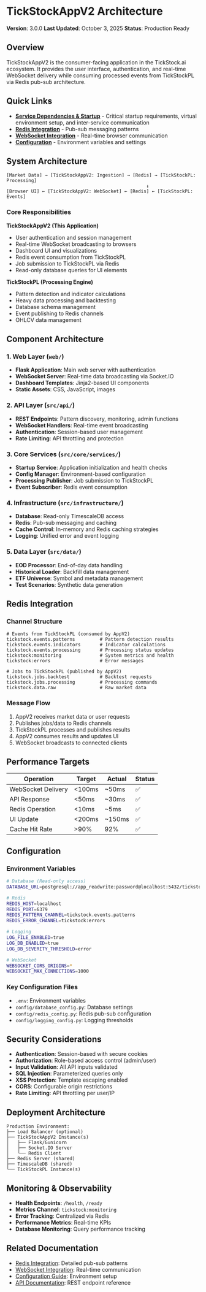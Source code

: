 # TickStockAppV2 Architecture

**Version**: 3.0.0
**Last Updated**: October 3, 2025
**Status**: Production Ready

## Overview

TickStockAppV2 is the consumer-facing application in the TickStock.ai ecosystem. It provides the user interface, authentication, and real-time WebSocket delivery while consuming processed events from TickStockPL via Redis pub-sub architecture.

## Quick Links

- **[Service Dependencies & Startup](service-dependencies.md)** - Critical startup requirements, virtual environment setup, and inter-service communication
- **[Redis Integration](redis-integration.md)** - Pub-sub messaging patterns
- **[WebSocket Integration](websockets-integration.md)** - Real-time browser communication
- **[Configuration](configuration.md)** - Environment variables and settings

## System Architecture

```
[Market Data] → [TickStockAppV2: Ingestion] → [Redis] → [TickStockPL: Processing]
                                                   ↓
[Browser UI] ← [TickStockAppV2: WebSocket] ← [Redis] ← [TickStockPL: Events]
```

### Core Responsibilities

**TickStockAppV2 (This Application)**
- User authentication and session management
- Real-time WebSocket broadcasting to browsers
- Dashboard UI and visualizations
- Redis event consumption from TickStockPL
- Job submission to TickStockPL via Redis
- Read-only database queries for UI elements

**TickStockPL (Processing Engine)**
- Pattern detection and indicator calculations
- Heavy data processing and backtesting
- Database schema management
- Event publishing to Redis channels
- OHLCV data management

## Component Architecture

### 1. Web Layer (`web/`)
- **Flask Application**: Main web server with authentication
- **WebSocket Server**: Real-time data broadcasting via Socket.IO
- **Dashboard Templates**: Jinja2-based UI components
- **Static Assets**: CSS, JavaScript, images

### 2. API Layer (`src/api/`)
- **REST Endpoints**: Pattern discovery, monitoring, admin functions
- **WebSocket Handlers**: Real-time event broadcasting
- **Authentication**: Session-based user management
- **Rate Limiting**: API throttling and protection

### 3. Core Services (`src/core/services/`)
- **Startup Service**: Application initialization and health checks
- **Config Manager**: Environment-based configuration
- **Processing Publisher**: Job submission to TickStockPL
- **Event Subscriber**: Redis event consumption

### 4. Infrastructure (`src/infrastructure/`)
- **Database**: Read-only TimescaleDB access
- **Redis**: Pub-sub messaging and caching
- **Cache Control**: In-memory and Redis caching strategies
- **Logging**: Unified error and event logging

### 5. Data Layer (`src/data/`)
- **EOD Processor**: End-of-day data handling
- **Historical Loader**: Backfill data management
- **ETF Universe**: Symbol and metadata management
- **Test Scenarios**: Synthetic data generation

## Redis Integration

### Channel Structure
```
# Events from TickStockPL (consumed by AppV2)
tickstock.events.patterns         # Pattern detection results
tickstock.events.indicators       # Indicator calculations
tickstock.events.processing       # Processing status updates
tickstock:monitoring              # System metrics and health
tickstock:errors                  # Error messages

# Jobs to TickStockPL (published by AppV2)
tickstock.jobs.backtest           # Backtest requests
tickstock.jobs.processing         # Processing commands
tickstock.data.raw                # Raw market data
```

### Message Flow
1. AppV2 receives market data or user requests
2. Publishes jobs/data to Redis channels
3. TickStockPL processes and publishes results
4. AppV2 consumes results and updates UI
5. WebSocket broadcasts to connected clients

## Performance Targets

| Operation | Target | Actual | Status |
|-----------|--------|--------|--------|
| WebSocket Delivery | <100ms | ~50ms | ✅ |
| API Response | <50ms | ~30ms | ✅ |
| Redis Operation | <10ms | ~5ms | ✅ |
| UI Update | <200ms | ~150ms | ✅ |
| Cache Hit Rate | >90% | 92% | ✅ |

## Configuration

### Environment Variables
```bash
# Database (Read-only access)
DATABASE_URL=postgresql://app_readwrite:password@localhost:5432/tickstock

# Redis
REDIS_HOST=localhost
REDIS_PORT=6379
REDIS_PATTERN_CHANNEL=tickstock.events.patterns
REDIS_ERROR_CHANNEL=tickstock:errors

# Logging
LOG_FILE_ENABLED=true
LOG_DB_ENABLED=true
LOG_DB_SEVERITY_THRESHOLD=error

# WebSocket
WEBSOCKET_CORS_ORIGINS=*
WEBSOCKET_MAX_CONNECTIONS=1000
```

### Key Configuration Files
- `.env`: Environment variables
- `config/database_config.py`: Database settings
- `config/redis_config.py`: Redis pub-sub configuration
- `config/logging_config.py`: Logging thresholds

## Security Considerations

- **Authentication**: Session-based with secure cookies
- **Authorization**: Role-based access control (admin/user)
- **Input Validation**: All API inputs validated
- **SQL Injection**: Parameterized queries only
- **XSS Protection**: Template escaping enabled
- **CORS**: Configurable origin restrictions
- **Rate Limiting**: API throttling per user/IP

## Deployment Architecture

```
Production Environment:
├── Load Balancer (optional)
├── TickStockAppV2 Instance(s)
│   ├── Flask/Gunicorn
│   ├── Socket.IO Server
│   └── Redis Client
├── Redis Server (shared)
├── TimescaleDB (shared)
└── TickStockPL Instance(s)
```

## Monitoring & Observability

- **Health Endpoints**: `/health`, `/ready`
- **Metrics Channel**: `tickstock:monitoring`
- **Error Tracking**: Centralized via Redis
- **Performance Metrics**: Real-time KPIs
- **Database Monitoring**: Query performance tracking

## Related Documentation

- [Redis Integration](./redis-integration.md): Detailed pub-sub patterns
- [WebSocket Integration](./websockets-integration.md): Real-time communication
- [Configuration Guide](./configuration.md): Environment setup
- [API Documentation](../api/endpoints.md): REST endpoint reference